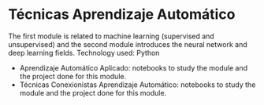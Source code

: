 # Técnicas Aprendizaje Automático

The first module is related to machine learning (supervised and unsupervised) and the second module introduces the neural network and deep learning fields. Technology used: Python

- Aprendizaje Automático Aplicado: notebooks to study the module and the project done for this module.
- Técnicas Conexionistas Aprendizaje Automático: notebooks to study the module and the project done for this module.